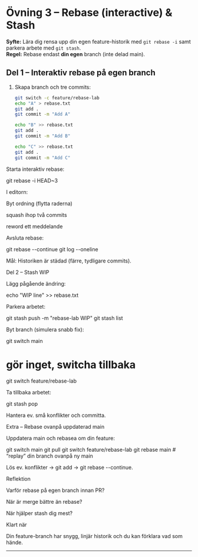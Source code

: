 # Övning 3 – Rebase (interactive) & Stash

**Syfte:** Lära dig rensa upp din egen feature-historik med `git rebase -i` samt parkera arbete med `git stash`.  
**Regel:** Rebase endast **din egen** branch (inte delad main).

## Del 1 – Interaktiv rebase på egen branch

1. Skapa branch och tre commits:

   ```bash
   git switch -c feature/rebase-lab
   echo "A" > rebase.txt
   git add .
   git commit -m "Add A"

   echo "B" >> rebase.txt
   git add .
   git commit -m "Add B"

   echo "C" >> rebase.txt
   git add .
   git commit -m "Add C"
   ```

Starta interaktiv rebase:

git rebase -i HEAD~3

I editorn:

Byt ordning (flytta raderna)

squash ihop två commits

reword ett meddelande

Avsluta rebase:

git rebase --continue
git log --oneline

Mål: Historiken är städad (färre, tydligare commits).

Del 2 – Stash WIP

Lägg pågående ändring:

echo "WIP line" >> rebase.txt

Parkera arbetet:

git stash push -m "rebase-lab WIP"
git stash list

Byt branch (simulera snabb fix):

git switch main

# gör inget, switcha tillbaka

git switch feature/rebase-lab

Ta tillbaka arbetet:

git stash pop

Hantera ev. små konflikter och committa.

Extra – Rebase ovanpå uppdaterad main

Uppdatera main och rebasea om din feature:

git switch main
git pull
git switch feature/rebase-lab
git rebase main # “replay” din branch ovanpå ny main

Lös ev. konflikter → git add → git rebase --continue.

Reflektion

Varför rebase på egen branch innan PR?

När är merge bättre än rebase?

När hjälper stash dig mest?

Klart när

Din feature-branch har snygg, linjär historik och du kan förklara vad som hände.

---
